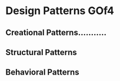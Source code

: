 # Design Patterns GOf4
## Creational Patterns...........

## Structural Patterns

## Behavioral Patterns
